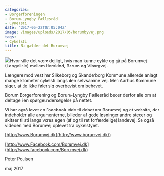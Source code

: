 ```yaml
---
categories:
- Borgerforeningen
- Borum-Lyngby Fællesråd
- Cykelsti
date: "2017-05-22T07:05:04Z"
image: /images/uploads/2017/05/borumbyvej.png
tags:
- Cykelsti
title: Nu gælder det Borumvej
---
```


[![](/images/uploads/2017/05/borumvej-300x225.jpg)](/images/uploads/2017/05/borumvej.jpg)Hvor ville det være dejligt, hvis man kunne cykle og gå på Borumvej (Langelinie) mellem Herskind, Borum og Viborgvej.

Længere mod vest har Silkeborg og Skanderborg Kommune allerede anlagt mange kilometer cykelsti langs den selvsamme vej. Men Aarhus Kommune siger, at de ikke føler sig overbevist om behovet.

Borum Borgerforening og Borum-Lyngby Fællesråd beder derfor alle om at deltage i en spørgeundersøgelse på nettet.

Vi har også lavet en Facebook-side til debat om Borumvej og et website, der indeholder alle argumenterne, billeder af gode løsninger andre steder og skitser til sti langs vores egen (af og til ret forfærdelige) landevej. Se også videoen med Borumvej oplevet fra cykelstyret.

[http://www.Borumvej.dk](http://www.borumvej.dk/)

[http://www.Facebook.com/Borumvej.dk](http://www.facebook.com/Borumvej.dk)

Peter Poulsen

maj 2017